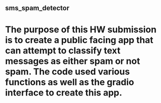 ## sms_spam_detector
# The purpose of this HW submission is to create a public facing app that can attempt to classify text messages as either spam or not spam. The code used various functions as well as the gradio interface to create this app.